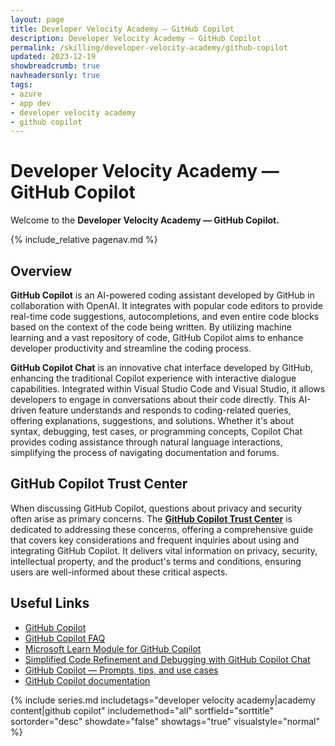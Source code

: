 ```yaml
---
layout: page
title: Developer Velocity Academy — GitHub Copilot
description: Developer Velocity Academy — GitHub Copilot
permalink: /skilling/developer-velocity-academy/github-copilot
updated: 2023-12-19
showbreadcrumb: true
navheadersonly: true
tags:
- azure
- app dev
- developer velocity academy
- github copilot
---
```


# Developer Velocity Academy — GitHub Copilot

Welcome to the **Developer Velocity Academy — GitHub Copilot.**

{% include_relative pagenav.md %}

## Overview

**GitHub Copilot** is an AI-powered coding assistant developed by GitHub in collaboration with OpenAI. It integrates with popular code editors to provide real-time code suggestions, autocompletions, and even entire code blocks based on the context of the code being written. By utilizing machine learning and a vast repository of code, GitHub Copilot aims to enhance developer productivity and streamline the coding process.

**GitHub Copilot Chat** is an innovative chat interface developed by GitHub, enhancing the traditional Copilot experience with interactive dialogue capabilities. Integrated within Visual Studio Code and Visual Studio, it allows developers to engage in conversations about their code directly. This AI-driven feature understands and responds to coding-related queries, offering explanations, suggestions, and solutions. Whether it's about syntax, debugging, test cases, or programming concepts, Copilot Chat provides coding assistance through natural language interactions, simplifying the process of navigating documentation and forums. 

## GitHub Copilot Trust Center

When discussing GitHub Copilot, questions about privacy and security often arise as primary concerns. The **[GitHub Copilot Trust Center](https://resources.github.com/copilot-trust-center/)** is dedicated to addressing these concerns, offering a comprehensive guide that covers key considerations and frequent inquiries about using and integrating GitHub Copilot. It delivers vital information on privacy, security, intellectual property, and the product's terms and conditions, ensuring users are well-informed about these critical aspects.

## Useful Links

* [GitHub Copilot](https://resources.github.com/copilot-for-business/)
* [GitHub Copilot FAQ](https://github.com/features/copilot#faq)
* [Microsoft Learn Module for GitHub Copilot](https://learn.microsoft.com/en-us/training/modules/introduction-to-github-copilot/)
* [Simplified Code Refinement and Debugging with GitHub Copilot Chat](https://devblogs.microsoft.com/visualstudio/simplified-code-refinement-and-debugging-with-github-copilot-chat/)
* [GitHub Copilot — Prompts, tips, and use cases](https://github.blog/2023-06-20-how-to-write-better-prompts-for-github-copilot/)
* [GitHub Copilot documentation](https://docs.github.com/copilot)

{% include series.md 
    includetags="developer velocity academy|academy content|github copilot" 
    includemethod="all" 
    sortfield="sorttitle" sortorder="desc" showdate="false" 
    showtags="true" visualstyle="normal" 
%}
